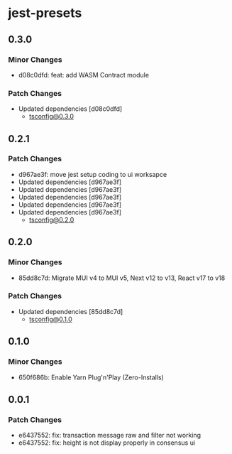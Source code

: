 # jest-presets

## 0.3.0

### Minor Changes

- d08c0dfd: feat: add WASM Contract module

### Patch Changes

- Updated dependencies [d08c0dfd]
  - tsconfig@0.3.0

## 0.2.1

### Patch Changes

- d967ae3f: move jest setup coding to ui worksapce
- Updated dependencies [d967ae3f]
- Updated dependencies [d967ae3f]
- Updated dependencies [d967ae3f]
- Updated dependencies [d967ae3f]
- Updated dependencies [d967ae3f]
  - tsconfig@0.2.0

## 0.2.0

### Minor Changes

- 85dd8c7d: Migrate MUI v4 to MUI v5, Next v12 to v13, React v17 to v18

### Patch Changes

- Updated dependencies [85dd8c7d]
  - tsconfig@0.1.0

## 0.1.0

### Minor Changes

- 650f686b: Enable Yarn Plug'n'Play (Zero-Installs)

## 0.0.1

### Patch Changes

- e6437552: fix: transaction message raw and filter not working
- e6437552: fix: height is not display properly in consensus ui
